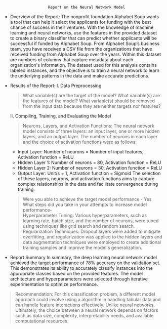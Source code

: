                         Report on the Neural Network Model
* Overview of the Report:
    The nonprofit foundation Alphabet Soup wants a tool that can help it select the applicants for funding with the best chance of success in their ventures. With the knowledge of machine learning and neural networks, use the features in the provided dataset to create a binary classifier that can predict whether applicants will be successful if funded by Alphabet Soup. From Alphabet Soup’s business team, you have received a CSV file from the organizations that have received funding from Alphabet Soup over the years. Within this dataset are numbers of columns that capture metadata about each organization's information. The dataset used for this analysis contains labeled instances, and the objective is to train a neural network to learn the underlying patterns in the data and make accurate predictions.

* Results of the Report:
    I. Data Preprocessing
    > What variable(s) are the target of the model?
    > What variable(s) are the features of the model?
    > What variable(s) should be removed from the input data because they are neither targets nor features?

    II. Compiling, Training, and Evaluating the Model
    > Neurons, Layers, and Activation Functions:
     The neural network model consists of three layers: an input layer, one or more hidden layers, and an output layer. The number of neurons in each layer and the choice of activation functions were as follows:
    - Input Layer: Number of neurons = Number of input features, Activation function = ReLU
    - Hidden Layer 1: Number of neurons = 80, Activation function = ReLU
    - Hidden Layer 2: Number of neurons = 30, Activation function = ReLU
    - Output Layer: Unit/s = 1, Activation function = Sigmoid
        The selection of these layers, neurons, and activation functions aims to capture complex relationships in the data and facilitate convergence during training.

    > Were you able to achieve the target model performance - Yes
    > What steps did you take in your attempts to increase model performance-             
        Hyperparameter Tuning: Various hyperparameters, such as learning rate, batch size, and the number of neurons, were tuned using techniques like grid search and random search.
        Regularization Techniques: Dropout layers were added to mitigate overfitting, and regularization was applied to the hidden layers and data augmentation techniques were employed to create additional training samples and improve the model's generalization.

* Report Summary
    In summary, the deep learning neural network model achieved the target performance of 78% accuracy on the validation set. This demonstrates its ability to accurately classify instances into the appropriate classes based on the provided features. The model architecture and hyperparameters were selected through iterative experimentation to optimize performance.

> Recommendation:
    For this classification problem, a different model approach could involve using a algorithm in handling tabular data and can handle feature interactions effectively. Unlike neural networks. Ultimately, the choice between a neural network depends on factors such as data size, complexity, interpretability needs, and available computational resources.



